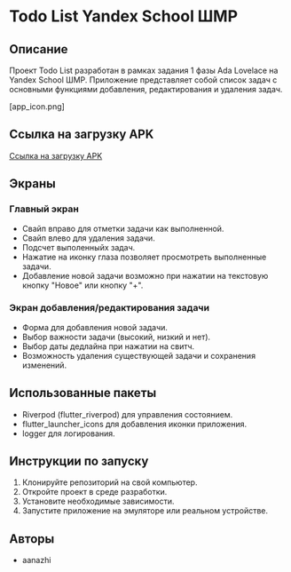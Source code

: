 # Todo List Yandex School ШМР

## Описание
Проект Todo List разработан в рамках задания 1 фазы Ada Lovelace на Yandex School ШМР. Приложение представляет собой список задач с основными функциями добавления, редактирования и удаления задач.

[app_icon.png]

## Ссылка на загрузку APK
[Ссылка на загрузку APK](https://drive.google.com/drive/folders/1hYPP6himZ4ATtqFptFuLJqauGp4bg3lD?usp=sharing)

## Экраны
### Главный экран
- Свайп вправо для отметки задачи как выполненной.
- Свайп влево для удаления задачи.
- Подсчет выполенныйх задач.
- Нажатие на иконку глаза позволяет просмотреть выполненные задачи.
- Добавление новой задачи возможно при нажатии на текстовую кнопку "Новое" или кнопку "+".

### Экран добавления/редактирования задачи
- Форма для добавления новой задачи.
- Выбор важности задачи (высокий, низкий и нет).
- Выбор даты дедлайна при нажатии на свитч.
- Возможность удаления существующей задачи и сохранения изменений.

## Использованные пакеты
- Riverpod (flutter_riverpod) для управления состоянием.
- flutter_launcher_icons для добавления иконки приложения.
- logger для логирования.

## Инструкции по запуску
1. Клонируйте репозиторий на свой компьютер.
2. Откройте проект в среде разработки.
3. Установите необходимые зависимости.
4. Запустите приложение на эмуляторе или реальном устройстве.

## Авторы
- aanazhi
